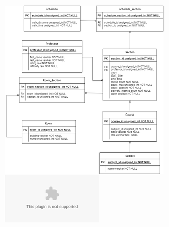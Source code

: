![ERD](Entity%20Relationship%20Diagram%20Storage.png)
![ERD Info](Entity%20Relationship%20Diagram%20Storage%20Information%20Table.docx)
